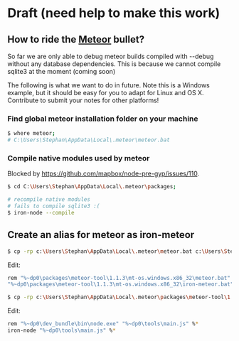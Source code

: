 # Draft (need help to make this work)

## How to ride the [Meteor](https://www.meteor.com/) bullet?
So far we are only able to debug meteor builds compiled with --debug without any database dependencies.
This is because we cannot compile sqlite3 at the moment (coming soon)

The following is what we want to do in future. Note this is a Windows example, but it should be easy for you to adapt for Linux and OS X. Contribute to submit your notes for other platforms!


### Find global meteor installation folder on your machine
```bash
$ where meteor;
# C:\Users\Stephan\AppData\Local\.meteor\meteor.bat
```


### Compile native modules used by meteor
Blocked by https://github.com/mapbox/node-pre-gyp/issues/110.
```bash
$ cd C:\Users\Stephan\AppData\Local\.meteor\packages;

# recompile native modules
# fails to compile sqlite3 :(
$ iron-node --compile
```

## Create an alias for meteor as iron-meteor
```bash
$ cp -rp c:\Users\Stephan\AppData\Local\.meteor\meteor.bat c:\Users\Stephan\AppData\Local\.meteor\iron-meteor.bat ;
```
Edit:
```bash
rem "%~dp0\packages\meteor-tool\1.1.3\mt-os.windows.x86_32\meteor.bat" %*
"%~dp0\packages\meteor-tool\1.1.3\mt-os.windows.x86_32\iron-meteor.bat" %*
```

```bash
$ cp -rp c:\Users\Stephan\AppData\Local\.meteor\packages\meteor-tool\1.1.3\mt-os.windows.x86_32\meteor.bat c:\Users\Stephan\AppData\Local\.meteor\packages\meteor-tool\1.1.3\mt-os.windows.x86_32\iron-meteor.bat;
```
Edit:
```bash
rem "%~dp0\dev_bundle\bin\node.exe" "%~dp0\tools\main.js" %*
iron-node "%~dp0\tools\main.js" %*
```